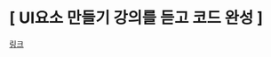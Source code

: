 # [ UI요소 만들기 강의를 듣고 코드 완성 ]

[링크](https://www.inflearn.com/course/react-vanillajs-ui%EC%9A%94%EC%86%8C%EB%A7%8C%EB%93%A4%EA%B8%B0-part1)
